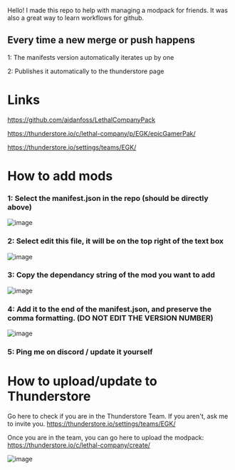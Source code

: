 Hello!
I made this repo to help with managing a modpack for friends.
It was also a great way to learn workflows for github.

## Every time a new merge or push happens

1: The manifests version automatically iterates up by one

2: Publishes it automatically to the thunderstore page

# Links

https://github.com/aidanfoss/LethalCompanyPack

https://thunderstore.io/c/lethal-company/p/EGK/epicGamerPak/ 

https://thunderstore.io/settings/teams/EGK/

# How to add mods

### 1: Select the manifest.json in the repo (should be directly above)

![image](https://github.com/user-attachments/assets/bcfc9da2-2659-4374-9460-2fb7953179f2)

### 2: Select edit this file, it will be on the top right of the text box

![image](https://github.com/user-attachments/assets/f08fcf06-20a5-4f9b-a6f8-64a70dd14131)

### 3: Copy the dependancy string of the mod you want to add

![image](https://github.com/user-attachments/assets/0a80c5f5-5eba-4d9f-a90b-3dd971cd1f00)

### 4: Add it to the end of the manifest.json, and preserve the comma formatting. (DO NOT EDIT THE VERSION NUMBER) 

![image](https://github.com/user-attachments/assets/5d5c31c3-0b2e-46e3-92a1-0f0e0ac02390)

### 5: Ping me on discord / update it yourself

# How to upload/update to Thunderstore

Go here to check if you are in the Thunderstore Team. If you aren't, ask me to invite you. https://thunderstore.io/settings/teams/EGK/

Once you are in the team, you can go here to upload the modpack: https://thunderstore.io/c/lethal-company/create/

![image](https://github.com/user-attachments/assets/daaf03de-01a2-4850-afe5-7180208d8e12)

